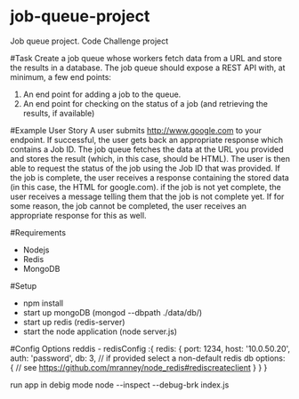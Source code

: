 # job-queue-project
Job queue project. Code Challenge project

#Task
Create a job queue whose workers fetch data from a URL and store the results in a database.  The job queue should expose a REST API with, at minimum, a few end points:
1) An end point for adding a job to the queue.
2) An end point for checking on the status of a job (and retrieving the results, if available)

#Example User Story
A user submits http://www.google.com to your endpoint. If successful, the user gets back an appropriate response which contains a Job ID. The job queue fetches the data at the URL you provided and stores the result (which, in this case, should be HTML). The user is then able to request the status of the job using the Job ID that was provided. If the job is complete, the user receives a response containing the stored data (in this case, the HTML for google.com). if the job is not yet complete, the user receives a message telling them that the job is not complete yet. If for some reason, the job cannot be completed, the user receives an appropriate response for this as well.


#Requirements
- Nodejs
- Redis
- MongoDB

#Setup
- npm install
- start up mongoDB (mongod --dbpath ./data/db/)
- start up redis (redis-server)
- start the node application (node server.js)

#Config Options
reddis -
redisConfig :{
    redis: {
        port: 1234,
        host: '10.0.50.20',
        auth: 'password',
        db: 3, // if provided select a non-default redis db
        options: {
          // see https://github.com/mranney/node_redis#rediscreateclient
        }
      }
  }



run app in debig mode
node --inspect --debug-brk index.js
